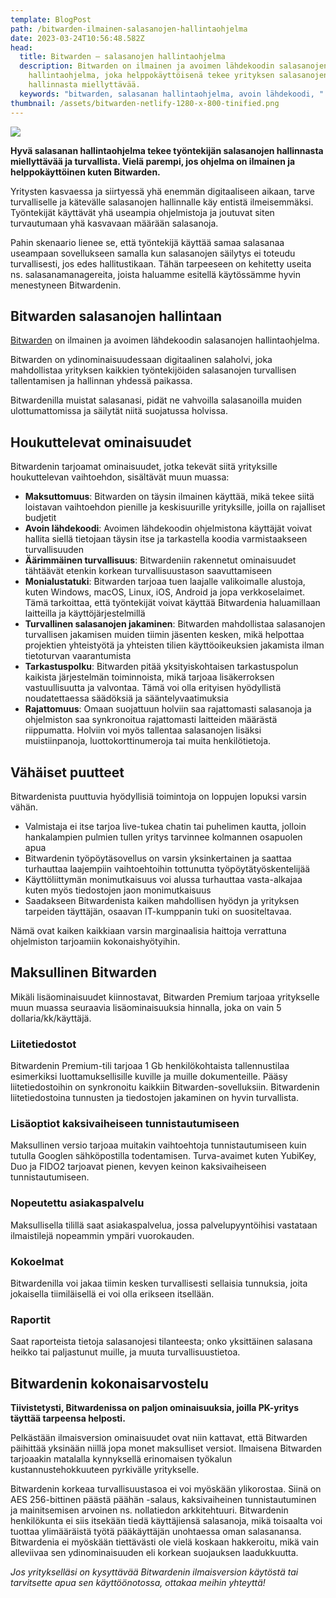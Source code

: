 ```yaml
---
template: BlogPost
path: /bitwarden-ilmainen-salasanojen-hallintaohjelma
date: 2023-03-24T10:56:48.582Z
head:
  title: Bitwarden – salasanojen hallintaohjelma
  description: Bitwarden on ilmainen ja avoimen lähdekoodin salasanojen
    hallintaohjelma, joka helppokäyttöisenä tekee yrityksen salasanojen
    hallinnasta miellyttävää.
  keywords: "bitwarden, salasanan hallintaohjelma, avoin lähdekoodi, "
thumbnail: /assets/bitwarden-netlify-1280-x-800-tinified.png
---
```

![](/assets/bitwarden-netlify-1280-x-800-tinified.png)

**Hyvä salasanan hallintaohjelma tekee työntekijän salasanojen hallinnasta miellyttävää ja turvallista. Vielä parempi, jos ohjelma on ilmainen ja helppokäyttöinen kuten Bitwarden.**

Yritysten kasvaessa ja siirtyessä yhä enemmän digitaaliseen aikaan, tarve turvalliselle ja kätevälle salasanojen hallinnalle käy entistä ilmeisemmäksi. Työntekijät käyttävät yhä useampia ohjelmistoja ja joutuvat siten turvautumaan yhä kasvavaan määrään salasanoja.

Pahin skenaario lienee se, että työntekijä käyttää samaa salasanaa useampaan sovellukseen samalla kun salasanojen säilytys ei toteudu turvallisesti, jos edes hallitustikaan. Tähän tarpeeseen on kehitetty useita ns. salasanamanagereita, joista haluamme esitellä käytössämme hyvin menestyneen Bitwardenin.

## Bitwarden salasanojen hallintaan

[Bitwarden](https://bitwarden.com/) on ilmainen ja avoimen lähdekoodin salasanojen hallintaohjelma. 

Bitwarden on ydinominaisuudessaan digitaalinen salaholvi, joka mahdollistaa yrityksen kaikkien työntekijöiden salasanojen turvallisen tallentamisen ja hallinnan yhdessä paikassa.

Bitwardenilla muistat salasanasi, pidät ne vahvoilla salasanoilla muiden ulottumattomissa ja säilytät niitä suojatussa holvissa.

## Houkuttelevat ominaisuudet

Bitwardenin tarjoamat ominaisuudet, jotka tekevät siitä yrityksille houkuttelevan vaihtoehdon, sisältävät muun muassa:

* **Maksuttomuus**: Bitwarden on täysin ilmainen käyttää, mikä tekee siitä loistavan vaihtoehdon pienille ja keskisuurille yrityksille, joilla on rajalliset budjetit
* **Avoin lähdekoodi**: Avoimen lähdekoodin ohjelmistona käyttäjät voivat hallita siellä tietojaan täysin itse ja tarkastella koodia varmistaakseen turvallisuuden
* **Äärimmäinen turvallisuus**: Bitwardeniin rakennetut ominaisuudet tähtäävät etenkin korkean turvallisuustason saavuttamiseen
* **Monialustatuki**: Bitwarden tarjoaa tuen laajalle valikoimalle alustoja, kuten Windows, macOS, Linux, iOS, Android ja jopa verkkoselaimet. Tämä tarkoittaa, että työntekijät voivat käyttää Bitwardenia haluamillaan laitteilla ja käyttöjärjestelmillä
* **Turvallinen salasanojen jakaminen**: Bitwarden mahdollistaa salasanojen turvallisen jakamisen muiden tiimin jäsenten kesken, mikä helpottaa projektien yhteistyötä ja yhteisten tilien käyttöoikeuksien jakamista ilman tietoturvan vaarantumista
* **Tarkastuspolku**: Bitwarden pitää yksityiskohtaisen tarkastuspolun kaikista järjestelmän toiminnoista, mikä tarjoaa lisäkerroksen vastuullisuutta ja valvontaa. Tämä voi olla erityisen hyödyllistä noudatettaessa säädöksiä ja sääntelyvaatimuksia
* **Rajattomuus**: Omaan suojattuun holviin saa rajattomasti salasanoja ja ohjelmiston saa synkronoitua rajattomasti laitteiden määrästä riippumatta. Holviin voi myös tallentaa salasanojen lisäksi muistiinpanoja, luottokorttinumeroja tai muita henkilötietoja.

## Vähäiset puutteet

Bitwardenista puuttuvia hyödyllisiä toimintoja on loppujen lopuksi varsin vähän. 

* Valmistaja ei itse tarjoa live-tukea chatin tai puhelimen kautta, jolloin hankalampien pulmien tullen yritys tarvinnee kolmannen osapuolen apua
* Bitwardenin työpöytäsovellus on varsin yksinkertainen ja saattaa turhauttaa laajempiin vaihtoehtoihin tottunutta työpöytätyöskentelijää
* Käyttöliittymän monimutkaisuus voi alussa turhauttaa vasta-alkajaa kuten myös tiedostojen jaon monimutkaisuus
* Saadakseen Bitwardenista kaiken mahdollisen hyödyn ja yrityksen tarpeiden täyttäjän, osaavan IT-kumppanin tuki on suositeltavaa.

Nämä ovat kaiken kaikkiaan varsin marginaalisia haittoja verrattuna ohjelmiston tarjoamiin kokonaishyötyihin.

## Maksullinen Bitwarden

Mikäli lisäominaisuudet kiinnostavat, Bitwarden Premium tarjoaa yritykselle muun muassa seuraavia lisäominaisuuksia hinnalla, joka on vain 5 dollaria/kk/käyttäjä.

### Liitetiedostot

Bitwardenin Premium-tili tarjoaa 1 Gb henkilökohtaista tallennustilaa esimerkiksi luottamuksellisille kuville ja muille dokumenteille. Pääsy liitetiedostoihin on synkronoitu kaikkiin Bitwarden-sovelluksiin. Bitwardenin liitetiedostoina tunnusten ja tiedostojen jakaminen on hyvin turvallista.

### Lisäoptiot kaksivaiheiseen tunnistautumiseen

Maksullinen versio tarjoaa muitakin vaihtoehtoja tunnistautumiseen kuin tutulla Googlen sähköpostilla todentamisen. Turva-avaimet kuten YubiKey, Duo ja FIDO2 tarjoavat pienen, kevyen keinon kaksivaiheiseen tunnistautumiseen. 

### Nopeutettu asiakaspalvelu

Maksullisella tilillä saat asiakaspalvelua, jossa palvelupyyntöihisi vastataan ilmaistilejä nopeammin ympäri vuorokauden.

### Kokoelmat

Bitwardenilla voi jakaa tiimin kesken turvallisesti sellaisia tunnuksia, joita jokaisella tiimiläisellä ei voi olla erikseen itsellään.

### Raportit

Saat raporteista tietoja salasanojesi tilanteesta; onko yksittäinen salasana heikko tai paljastunut muille, ja muuta turvallisuustietoa.

## Bitwardenin kokonaisarvostelu 

**Tiivistetysti, Bitwardenissa on paljon ominaisuuksia, joilla PK-yritys täyttää tarpeensa helposti.**

Pelkästään ilmaisversion ominaisuudet ovat niin kattavat, että Bitwarden päihittää yksinään niillä jopa monet maksulliset versiot. Ilmaisena Bitwarden tarjoaakin matalalla kynnyksellä erinomaisen työkalun kustannustehokkuuteen pyrkivälle yritykselle.

Bitwardenin korkeaa turvallisuustasoa ei voi myöskään ylikorostaa. Siinä on AES 256-bittinen päästä päähän -salaus, kaksivaiheinen tunnistautuminen ja mainitsemisen arvoinen ns. nollatiedon arkkitehtuuri. Bitwardenin henkilökunta ei siis itsekään tiedä käyttäjiensä salasanoja, mikä toisaalta voi tuottaa ylimääräistä työtä pääkäyttäjän unohtaessa oman salasanansa. Bitwardenia ei myöskään tiettävästi ole vielä koskaan hakkeroitu, mikä vain alleviivaa sen ydinominaisuuden eli korkean suojauksen laadukkuutta.

*Jos yritykselläsi on kysyttävää Bitwardenin ilmaisversion käytöstä tai tarvitsette apua sen käyttöönotossa, ottakaa meihin yhteyttä!*